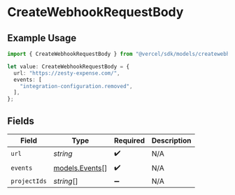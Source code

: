 # CreateWebhookRequestBody

## Example Usage

```typescript
import { CreateWebhookRequestBody } from "@vercel/sdk/models/createwebhookop.js";

let value: CreateWebhookRequestBody = {
  url: "https://zesty-expense.com/",
  events: [
    "integration-configuration.removed",
  ],
};
```

## Fields

| Field                                  | Type                                   | Required                               | Description                            |
| -------------------------------------- | -------------------------------------- | -------------------------------------- | -------------------------------------- |
| `url`                                  | *string*                               | :heavy_check_mark:                     | N/A                                    |
| `events`                               | [models.Events](../models/events.md)[] | :heavy_check_mark:                     | N/A                                    |
| `projectIds`                           | *string*[]                             | :heavy_minus_sign:                     | N/A                                    |